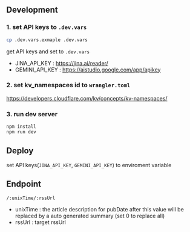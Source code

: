 ## Development

### 1. set API keys to `.dev.vars`

```bash
cp .dev.vars.exmaple .dev.vars
```

get API keys and set to `.dev.vars`

- JINA_API_KEY : https://jina.ai/reader/
- GEMINI_API_KEY : https://aistudio.google.com/app/apikey

### 2. set kv_namespaces id to `wrangler.toml`

https://developers.cloudflare.com/kv/concepts/kv-namespaces/

### 3. run dev server

```
npm install
npm run dev
```

## Deploy

set API keys(`JINA_API_KEY`, `GEMINI_API_KEY`) to enviroment variable

## Endpoint

`/:unixTime/:rssUrl`

- unixTime : the article description for pubDate after this value will be replaced by a auto generated summary (set 0 to replace all)
- rssUrl : target rssUrl
